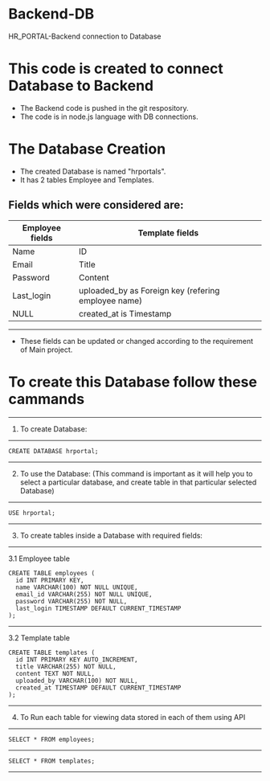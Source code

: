 # Backend-DB
HR_PORTAL-Backend connection to Database 

# This code is created to connect Database to Backend
- The Backend code is pushed in the git respository.
- The code is in node.js language with DB connections.

# The Database Creation
- The created Database is named "hrportals".
- It has 2 tables Employee and Templates.

Fields which were considered are:
-------------------------------------------------------
Employee fields     |        Template fields
--------------------|----------------------------------
Name                |        ID
Email               |        Title
Password            |        Content
Last_login          |        uploaded_by as Foreign key (refering employee name)
NULL                |        created_at is Timestamp
--------------------------------------------------------
- These fields can be updated or changed according to the requirement of Main project.

# To create this Database follow these cammands
------------------------------
1. To create Database:
------------------------------
    CREATE DATABASE hrportal;
------------------------------
2. To use the Database: 
(This command is important as it will help you to select a particular database, and create table in that particular selected Database)
------------------------------
    USE hrportal;
------------------------------
3. To create tables inside a Database with required fields:
-------------------------------
   3.1 Employee table

    CREATE TABLE employees (
      id INT PRIMARY KEY,
      name VARCHAR(100) NOT NULL UNIQUE,
      email_id VARCHAR(255) NOT NULL UNIQUE,
      password VARCHAR(255) NOT NULL,
      last_login TIMESTAMP DEFAULT CURRENT_TIMESTAMP
    );
------------------------------
   3.2 Template table

    CREATE TABLE templates (
      id INT PRIMARY KEY AUTO_INCREMENT,
      title VARCHAR(255) NOT NULL,
      content TEXT NOT NULL,
      uploaded_by VARCHAR(100) NOT NULL, 
      created_at TIMESTAMP DEFAULT CURRENT_TIMESTAMP
    );
------------------------------
4. To Run each table for viewing data stored in each of them using API
------------------------------
    SELECT * FROM employees;
------------------------------
    SELECT * FROM templates;
------------------------------

